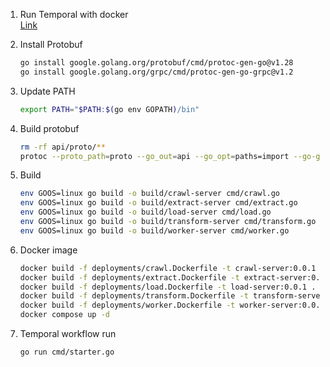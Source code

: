 1. Run Temporal with docker  
[Link](https://github.com/temporalio/docker-compose)

1. Install Protobuf
    ```bash
    go install google.golang.org/protobuf/cmd/protoc-gen-go@v1.28
    go install google.golang.org/grpc/cmd/protoc-gen-go-grpc@v1.2
    ```
1. Update PATH
    ```bash
    export PATH="$PATH:$(go env GOPATH)/bin"
    ```
1. Build protobuf
    ```bash
    rm -rf api/proto/**
    protoc --proto_path=proto --go_out=api --go_opt=paths=import --go-grpc_out=api --go-grpc_opt=paths=import proto/*.proto
    ```


1. Build
    ```bash
    env GOOS=linux go build -o build/crawl-server cmd/crawl.go
    env GOOS=linux go build -o build/extract-server cmd/extract.go
    env GOOS=linux go build -o build/load-server cmd/load.go
    env GOOS=linux go build -o build/transform-server cmd/transform.go
    env GOOS=linux go build -o build/worker-server cmd/worker.go
    ```

1. Docker image
    ```bash
    docker build -f deployments/crawl.Dockerfile -t crawl-server:0.0.1 .
    docker build -f deployments/extract.Dockerfile -t extract-server:0.0.1 .
    docker build -f deployments/load.Dockerfile -t load-server:0.0.1 .
    docker build -f deployments/transform.Dockerfile -t transform-server:0.0.1 .
    docker build -f deployments/worker.Dockerfile -t worker-server:0.0.1 .
    docker compose up -d
    ```


1. Temporal workflow run
    ```bash
    go run cmd/starter.go
    ```
